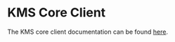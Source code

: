 # KMS Core Client

The KMS core client documentation can be found [here](../docs/guides/core_client.md).
